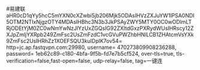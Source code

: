 #易建联
aHR0cD1qYy5hcC5mYXN0cXZwbi5jb206Mjk5ODAsIHVzZXJuYW1lPSA0NDI5OTM2NTIxNjgzOTY4MDAsIHBhc3N3b3JkPSAyZWY5MTY0OC0wODlmLTRjODEtYjM0ZC0wNmYwNzJlYzUxZGQsIG92ZXItdGxzPXRydWUsIHRscy12ZXJpZmljYXRpb249ZmFsc2UsZmFzdC1vcGVuPWZhbHNlLCB1ZHAtcmVsYXk9ZmFsc2UsIHRhZz1XOEFSQU3kuIDplK7ov54=
http=jc.ap.fastqvpn.com:29980, username= 470273809908236288, password= 1eb62c89-c180-4bfa-9f5b-fd7e7b5cf524, over-tls=true, tls-verification=false,fast-open=false, udp-relay=false, tag=一键连
